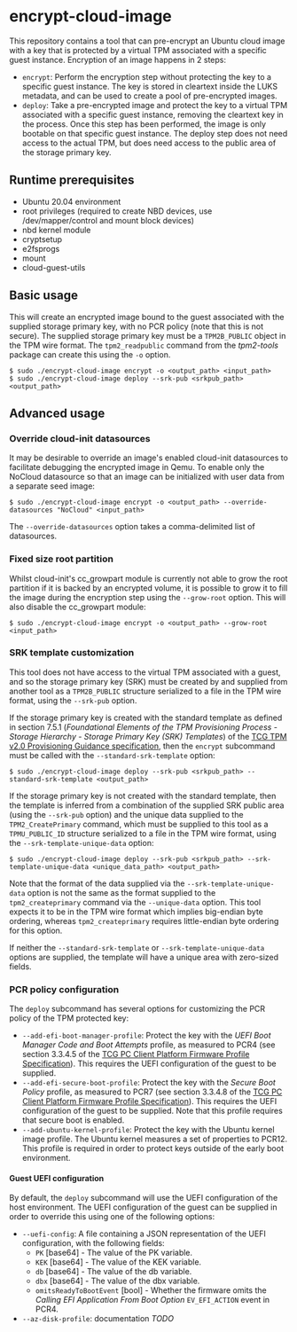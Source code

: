 # encrypt-cloud-image

This repository contains a tool that can pre-encrypt an Ubuntu cloud image with a key that is protected by a virtual TPM associated with a specific guest instance. Encryption of an image happens in 2 steps:
- `encrypt`: Perform the encryption step without protecting the key to a specific guest instance. The key is stored in cleartext inside the LUKS metadata, and can be used to create a pool of pre-encrypted images.
- `deploy`: Take a pre-encrypted image and protect the key to a virtual TPM associated with a specific guest instance, removing the cleartext key in the process. Once this step has been performed, the image is only bootable on that specific guest instance. The deploy step does not need access to the actual TPM, but does need access to the public area of the storage primary key.

## Runtime prerequisites
- Ubuntu 20.04 environment
- root privileges (required to create NBD devices, use /dev/mapper/control and mount block devices)
- nbd kernel module
- cryptsetup
- e2fsprogs
- mount
- cloud-guest-utils

## Basic usage
This will create an encrypted image bound to the guest associated with the supplied storage primary key, with no PCR policy (note that this is not secure). The supplied storage primary key must be a `TPM2B_PUBLIC` object in the TPM wire format. The `tpm2_readpublic` command from the *tpm2-tools* package can create this using the `-o` option.
```
$ sudo ./encrypt-cloud-image encrypt -o <output_path> <input_path>
$ sudo ./encrypt-cloud-image deploy --srk-pub <srkpub_path> <output_path>
```

## Advanced usage
### Override cloud-init datasources
It may be desirable to override an image's enabled cloud-init datasources to facilitate debugging the encrypted image in Qemu. To enable only the NoCloud datasource so that an image can be initialized with user data from a separate seed image:
```
$ sudo ./encrypt-cloud-image encrypt -o <output_path> --override-datasources "NoCloud" <input_path>
```
The `--override-datasources` option takes a comma-delimited list of datasources.

### Fixed size root partition
Whilst cloud-init's cc_growpart module is currently not able to grow the root partition if it is backed by an encrypted volume, it is possible to grow it to fill the image during the encryption step using the `--grow-root` option. This will also disable the cc_growpart module:
```
$ sudo ./encrypt-cloud-image encrypt -o <output_path> --grow-root <input_path>
```

### SRK template customization
This tool does not have access to the virtual TPM associated with a guest, and so the storage primary key (SRK) must be created by and supplied from another tool as a `TPM2B_PUBLIC` structure serialized to a file in the TPM wire format, using the `--srk-pub` option.

If the storage primary key is created with the standard template as defined in section 7.5.1 (*Foundational Elements of the TPM Provisioning Process - Storage Hierarchy - Storage Primary Key (SRK) Templates*) of the [TCG TPM v2.0 Provisioning Guidance specification](https://trustedcomputinggroup.org/wp-content/uploads/TCG-TPM-v2.0-Provisioning-Guidance-Published-v1r1.pdf), then the `encrypt` subcommand must be called with the `--standard-srk-template` option:
```
$ sudo ./encrypt-cloud-image deploy --srk-pub <srkpub_path> --standard-srk-template <output_path>
```

If the storage primary key is not created with the standard template, then the template is inferred from a combination of the supplied SRK public area (using the `--srk-pub` option) and the unique data supplied to the `TPM2_CreatePrimary` command, which must be supplied to this tool as a `TPMU_PUBLIC_ID` structure serialized to a file in the TPM wire format, using the `--srk-template-unique-data` option:
```
$ sudo ./encrypt-cloud-image deploy --srk-pub <srkpub_path> --srk-template-unique-data <unique_data_path> <output_path>
```
Note that the format of the data supplied via the `--srk-template-unique-data` option is not the same as the format supplied to the `tpm2_createprimary` command via the `--unique-data` option. This tool expects it to be in the TPM wire format which implies big-endian byte ordering, whereas `tpm2_createprimary` requires little-endian byte ordering for this option.

If neither the `--standard-srk-template` or `--srk-template-unique-data` options are supplied, the template will have a unique area with zero-sized fields.

### PCR policy configuration
The `deploy` subcommand has several options for customizing the PCR policy of the TPM protected key:
- `--add-efi-boot-manager-profile`: Protect the key with the *UEFI Boot Manager Code and Boot Attempts* profile, as measured to PCR4 (see section 3.3.4.5 of the [TCG PC Client Platform Firmware Profile Specification](https://trustedcomputinggroup.org/wp-content/uploads/TCG_PCClient_PFP_r1p05_v23_pub.pdf)). This requires the UEFI configuration of the guest to be supplied.
- `--add-efi-secure-boot-profile`: Protect the key with the *Secure Boot Policy* profile, as measured to PCR7 (see section 3.3.4.8 of the [TCG PC Client Platform Firmware Profile Specification](https://trustedcomputinggroup.org/wp-content/uploads/TCG_PCClient_PFP_r1p05_v23_pub.pdf)). This requires the UEFI configuration of the guest to be supplied. Note that this profile requires that secure boot is enabled.
- `--add-ubuntu-kernel-profile`: Protect the key with the Ubuntu kernel image profile. The Ubuntu kernel measures a set of properties to PCR12. This profile is required in order to protect keys outside of the early boot environment.

#### Guest UEFI configuration
By default, the `deploy` subcommand will use the UEFI configuration of the host environment. The UEFI configuration of the guest can be supplied in order to override this using one of the following options:
- `--uefi-config`: A file containing a JSON representation of the UEFI configuration, with the following fields:
  - `PK` [base64] - The value of the PK variable.
  - `KEK` [base64] - The value of the KEK variable.
  - `db` [base64] - The value of the db variable.
  - `dbx` [base64] - The value of the dbx variable.
  - `omitsReadyToBootEvent` [bool] - Whether the firmware omits the *Calling EFI Application From Boot Option* `EV_EFI_ACTION` event in PCR4.
- `--az-disk-profile`: documentation *TODO*
